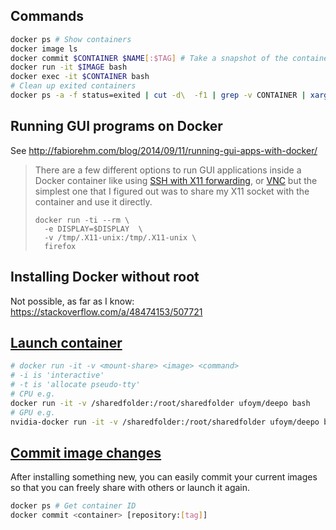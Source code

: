 ## Commands
```bash
docker ps # Show containers
docker image ls
docker commit $CONTAINER $NAME[:$TAG] # Take a snapshot of the container
docker run -it $IMAGE bash
docker exec -it $CONTAINER bash
# Clean up exited containers
docker ps -a -f status=exited | cut -d\  -f1 | grep -v CONTAINER | xargs docker rm
```

## Running GUI programs on Docker
See http://fabiorehm.com/blog/2014/09/11/running-gui-apps-with-docker/

> There are a few different options to run GUI applications inside a Docker container like using [SSH with X11 forwarding](http://blog.docker.com/2013/07/docker-desktop-your-desktop-over-ssh-running-inside-of-a-docker-container/), or [VNC](http://stackoverflow.com/a/16311264) but the simplest one that I figured out was to share my X11 socket with the container and use it directly.
> ```
> docker run -ti --rm \
>   -e DISPLAY=$DISPLAY  \
>   -v /tmp/.X11-unix:/tmp/.X11-unix \
>   firefox
> ```

## Installing Docker without root
Not possible, as far as I know: https://stackoverflow.com/a/48474153/507721

## [Launch container](https://docs.docker.com/engine/reference/commandline/run/)
```bash
# docker run -it -v <mount-share> <image> <command>
# -i is 'interactive'
# -t is 'allocate pseudo-tty'
# CPU e.g.
docker run -it -v /sharedfolder:/root/sharedfolder ufoym/deepo bash
# GPU e.g.
nvidia-docker run -it -v /sharedfolder:/root/sharedfolder ufoym/deepo bash
```

## [Commit image changes](https://docs.docker.com/engine/reference/commandline/commit/)

After installing something new, you can easily commit your current images so that you can freely share with others or launch it again.
```bash
docker ps # Get container ID
docker commit <container> [repository:[tag]]
```
<!--stackedit_data:
eyJoaXN0b3J5IjpbLTE4NTgyMDYzOTUsLTEzOTkyNzM1NDIsLT
U2OTM5NDE5MF19
-->
